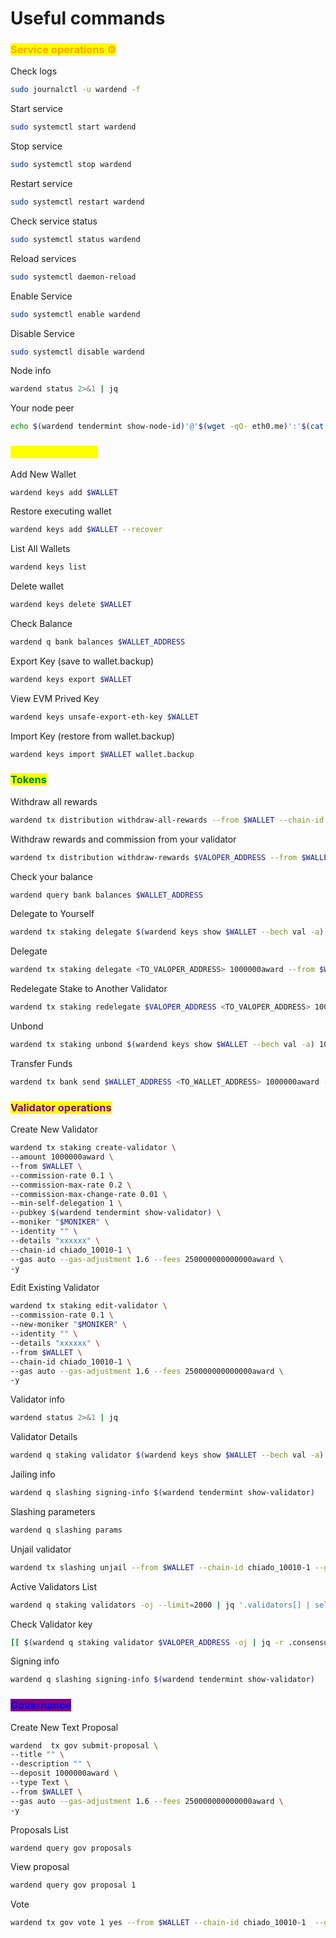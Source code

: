 # Useful commands

### <mark style="color:orange;">Service operations ⚙️</mark> <a href="#service-operations" id="service-operations"></a>

Check logs

```bash
sudo journalctl -u wardend -f
```

Start service

```bash
sudo systemctl start wardend
```

Stop service

```bash
sudo systemctl stop wardend
```

Restart service

```bash
sudo systemctl restart wardend
```

Check service status

```bash
sudo systemctl status wardend
```

Reload services

```bash
sudo systemctl daemon-reload
```

Enable Service

```bash
sudo systemctl enable wardend
```

Disable Service

```bash
sudo systemctl disable wardend
```

Node info

```bash
wardend status 2>&1 | jq
```

Your node peer

```bash
echo $(wardend tendermint show-node-id)'@'$(wget -qO- eth0.me)':'$(cat $HOME/.warden/config/config.toml | sed -n '/Address to listen for incoming connection/{n;p;}' | sed 's/.*://; s/".*//')
```

### <mark style="color:yellow;">Key management</mark> <a href="#key-management" id="key-management"></a>

Add New Wallet

```bash
wardend keys add $WALLET
```

Restore executing wallet

```bash
wardend keys add $WALLET --recover
```

List All Wallets

```bash
wardend keys list
```

Delete wallet

```bash
wardend keys delete $WALLET
```

Check Balance

```bash
wardend q bank balances $WALLET_ADDRESS 
```

Export Key (save to wallet.backup)

```bash
wardend keys export $WALLET
```

View EVM Prived Key

```bash
wardend keys unsafe-export-eth-key $WALLET
```

Import Key (restore from wallet.backup)

```bash
wardend keys import $WALLET wallet.backup
```

### <mark style="color:green;">Tokens</mark> <a href="#tokens" id="tokens"></a>

Withdraw all rewards

```bash
wardend tx distribution withdraw-all-rewards --from $WALLET --chain-id chiado_10010-1 --gas auto --gas-adjustment 1.6 --fees 250000000000000award 
```

Withdraw rewards and commission from your validator

```bash
wardend tx distribution withdraw-rewards $VALOPER_ADDRESS --from $WALLET --commission --chain-id chiado_10010-1 --gas auto --gas-adjustment 1.6 --fees 250000000000000award -y 
```

Check your balance

```bash
wardend query bank balances $WALLET_ADDRESS
```

Delegate to Yourself

```bash
wardend tx staking delegate $(wardend keys show $WALLET --bech val -a) 1000000award --from $WALLET --chain-id chiado_10010-1 --gas auto --gas-adjustment 1.6 --fees 250000000000000award -y 
```

Delegate

```bash
wardend tx staking delegate <TO_VALOPER_ADDRESS> 1000000award --from $WALLET --chain-id chiado_10010-1 --gas auto --gas-adjustment 1.6 --fees 250000000000000award -y 	
```

Redelegate Stake to Another Validator

```bash
wardend tx staking redelegate $VALOPER_ADDRESS <TO_VALOPER_ADDRESS> 1000000award --from $WALLET --chain-id chiado_10010-1 --gas auto --gas-adjustment 1.6 --fees 250000000000000award -y 
```

Unbond

```bash
wardend tx staking unbond $(wardend keys show $WALLET --bech val -a) 1000000award --from $WALLET --chain-id chiado_10010-1 --gas auto --gas-adjustment 1.6 --fees 250000000000000award -y 
```

Transfer Funds

```bash
wardend tx bank send $WALLET_ADDRESS <TO_WALLET_ADDRESS> 1000000award --gas auto --gas-adjustment 1.6 --fees 250000000000000award -y 
```

### <mark style="color:purple;">Validator operations</mark> <a href="#validator-operations" id="validator-operations"></a>

Create New Validator

```bash
wardend tx staking create-validator \
--amount 1000000award \
--from $WALLET \
--commission-rate 0.1 \
--commission-max-rate 0.2 \
--commission-max-change-rate 0.01 \
--min-self-delegation 1 \
--pubkey $(wardend tendermint show-validator) \
--moniker "$MONIKER" \
--identity "" \
--details "xxxxxx" \
--chain-id chiado_10010-1 \
--gas auto --gas-adjustment 1.6 --fees 250000000000000award \
-y 
```

Edit Existing Validator

```bash
wardend tx staking edit-validator \
--commission-rate 0.1 \
--new-moniker "$MONIKER" \
--identity "" \
--details "xxxxxx" \
--from $WALLET \
--chain-id chiado_10010-1 \
--gas auto --gas-adjustment 1.6 --fees 250000000000000award \
-y 
```

Validator info

```bash
wardend status 2>&1 | jq
```

Validator Details

```bash
wardend q staking validator $(wardend keys show $WALLET --bech val -a) 
```

Jailing info

```bash
wardend q slashing signing-info $(wardend tendermint show-validator) 
```

Slashing parameters

```bash
wardend q slashing params 
```

Unjail validator

```bash
wardend tx slashing unjail --from $WALLET --chain-id chiado_10010-1 --gas auto --gas-adjustment 1.6 --fees 250000000000000award -y 
```

Active Validators List

```bash
wardend q staking validators -oj --limit=2000 | jq '.validators[] | select(.status=="BOND_STATUS_BONDED")' | jq -r '(.tokens|tonumber/pow(10; 6)|floor|tostring) + " 	 " + .description.moniker' | sort -gr | nl 
```

Check Validator key

```bash
[[ $(wardend q staking validator $VALOPER_ADDRESS -oj | jq -r .consensus_pubkey.key) = $(wardend status | jq -r .ValidatorInfo.PubKey.value) ]] && echo -e "Your key status is ok" || echo -e "Your key status is error"
```

Signing info

```bash
wardend q slashing signing-info $(wardend tendermint show-validator) 
```

### <mark style="color:blue;background-color:purple;">Governance</mark> <a href="#governance" id="governance"></a>

Create New Text Proposal

```bash
wardend  tx gov submit-proposal \
--title "" \
--description "" \
--deposit 1000000award \
--type Text \
--from $WALLET \
--gas auto --gas-adjustment 1.6 --fees 250000000000000award \
-y 
```

Proposals List

```bash
wardend query gov proposals 
```

View proposal

```bash
wardend query gov proposal 1 
```

Vote

```bash
wardend tx gov vote 1 yes --from $WALLET --chain-id chiado_10010-1  --gas auto --gas-adjustment 1.6 --fees 250000000000000award -y 
```
